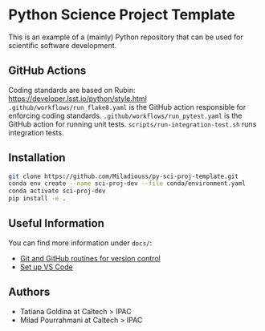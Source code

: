 # Python Science Project Template

This is an example of a (mainly) Python repository that can be used for scientific software development.

## GitHub Actions

Coding standards are based on Rubin:
<https://developer.lsst.io/python/style.html>
`.github/workflows/run_flake8.yaml` is the GitHub action responsible for enforcing coding standards.
`.github/workflows/run_pytest.yaml` is the GitHub action for running unit tests.
`scripts/run-integration-test.sh` runs integration tests.

## Installation

```sh
git clone https://github.com/Miladiouss/py-sci-proj-template.git
conda env create --name sci-proj-dev --file conda/environment.yaml
conda activate sci-proj-dev
pip install -e .
```

## Useful Information

You can find more information under `docs/`:

- [Git and GitHub routines for version control](docs/Git%20Rutines.md)
- [Set up VS Code](docs/Visual%20Studio%20Code%20Setup.md)

## Authors

- Tatiana Goldina at Caltech > IPAC
- Milad Pourrahmani at Caltech > IPAC
